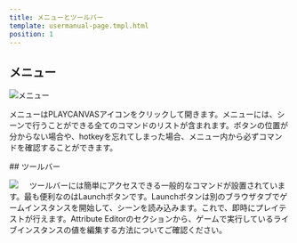 ```yaml
---
title: メニューとツールバー
template: usermanual-page.tmpl.html
position: 1
---
```


## メニュー

![メニュー][1]

メニューはPLAYCANVASアイコンをクリックして開きます。メニューには、シーンで行うことができる全てのコマンドのリストが含まれます。ボタンの位置が分からない場合や、hotkeyを忘れてしまった場合、メニュー内から必ずコマンドを確認することができます。

## ツールバー

<img src="/images/user-manual/toolbar.jpg" style="padding-right: 20px; float: left;"></img>

ツールバーには簡単にアクセスできる一般的なコマンドが設置されています。最も便利なのはLaunchボタンです。Launchボタンは別のブラウザタブでゲームインスタンスを開始して、シーンを読み込みます。これで、即時にプレイテストが行えます。Attribute Editorのセクションから、ゲームで実行しているライブインスタンスの値を編集する方法についてご確認ください。

[1]: /images/user-manual/menu.jpg "メニューバーには全てのコマンドが含まれています！"
[2]: /images/user-manual/toolbar.jpg "ツールバーには便利なコマンドが含まれています！"

